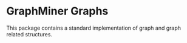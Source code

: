# GraphMiner Graphs

This package contains a standard implementation of graph and graph related structures.

